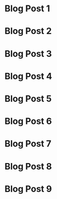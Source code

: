 # Blog Post 1
# Blog Post 2
# Blog Post 3
# Blog Post 4
# Blog Post 5
# Blog Post 6
# Blog Post 7
# Blog Post 8
# Blog Post 9
